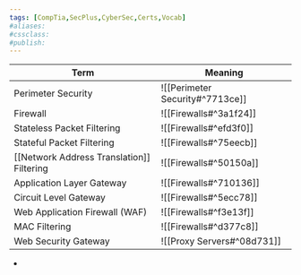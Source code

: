 ```yaml
---
tags: [CompTia,SecPlus,CyberSec,Certs,Vocab]
#aliases:
#cssclass:
#publish:
---
```


| Term                                      | Meaning                         |
| ----------------------------------------- | ------------------------------- |
| Perimeter Security                        | ![[Perimeter Security#^7713ce]] |
| Firewall                                  | ![[Firewalls#^3a1f24]]          |
| Stateless Packet Filtering                | ![[Firewalls#^efd3f0]]          |
| Stateful Packet Filtering                 | ![[Firewalls#^75eecb]]          |
| [[Network Address Translation]] Filtering | ![[Firewalls#^50150a]]          |
| Application Layer Gateway                 | ![[Firewalls#^710136]]          |
| Circuit Level Gateway                     | ![[Firewalls#^5ecc78]]          |
| Web Application Firewall (WAF)            | ![[Firewalls#^f3e13f]]          |
| MAC Filtering                             | ![[Firewalls#^d377c8]]          |
| Web Security Gateway                      | ![[Proxy Servers#^08d731]]                                |


-